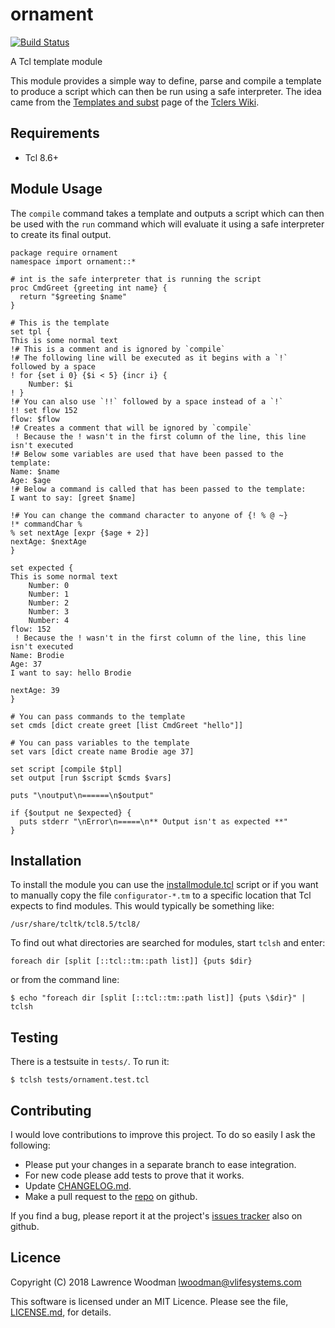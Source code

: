ornament
========

[![Build Status](https://travis-ci.org/lawrencewoodman/ornament_tcl.svg?branch=master)](https://travis-ci.org/lawrencewoodman/ornament_tcl)

A Tcl template module

This module provides a simple way to define, parse and compile a template to produce a script which can then be run using a safe interpreter.  The idea came from the [Templates and subst](https://wiki.tcl.tk/18455) page of the [Tclers Wiki](https://wiki.tcl.tk).

Requirements
------------
*  Tcl 8.6+

Module Usage
------------
The `compile` command takes a template and outputs a script which can then be used with the `run` command which will evaluate it using a safe interpreter to create its final output.

    package require ornament
    namespace import ornament::*

    # int is the safe interpreter that is running the script
    proc CmdGreet {greeting int name} {
      return "$greeting $name"
    }

    # This is the template
    set tpl {
    This is some normal text
    !# This is a comment and is ignored by `compile`
    !# The following line will be executed as it begins with a `!` followed by a space
    ! for {set i 0} {$i < 5} {incr i} {
        Number: $i
    ! }
    !# You can also use `!!` followed by a space instead of a `!`
    !! set flow 152
    flow: $flow
    !# Creates a comment that will be ignored by `compile`
     ! Because the ! wasn't in the first column of the line, this line isn't executed
    !# Below some variables are used that have been passed to the template:
    Name: $name
    Age: $age
    !# Below a command is called that has been passed to the template:
    I want to say: [greet $name]

    !# You can change the command character to anyone of {! % @ ~}
    !* commandChar %
    % set nextAge [expr {$age + 2}]
    nextAge: $nextAge
    }

    set expected {
    This is some normal text
        Number: 0
        Number: 1
        Number: 2
        Number: 3
        Number: 4
    flow: 152
     ! Because the ! wasn't in the first column of the line, this line isn't executed
    Name: Brodie
    Age: 37
    I want to say: hello Brodie

    nextAge: 39
    }

    # You can pass commands to the template
    set cmds [dict create greet [list CmdGreet "hello"]]

    # You can pass variables to the template
    set vars [dict create name Brodie age 37]

    set script [compile $tpl]
    set output [run $script $cmds $vars]

    puts "\noutput\n======\n$output"

    if {$output ne $expected} {
      puts stderr "\nError\n=====\n** Output isn't as expected **"
    }


Installation
------------
To install the module you can use the [installmodule.tcl](https://github.com/LawrenceWoodman/installmodule_tcl) script or if you want to manually copy the file `configurator-*.tm` to a specific location that Tcl expects to find modules.  This would typically be something like:

    /usr/share/tcltk/tcl8.5/tcl8/

To find out what directories are searched for modules, start `tclsh` and enter:

    foreach dir [split [::tcl::tm::path list]] {puts $dir}

or from the command line:

    $ echo "foreach dir [split [::tcl::tm::path list]] {puts \$dir}" | tclsh

Testing
-------
There is a testsuite in `tests/`.  To run it:

    $ tclsh tests/ornament.test.tcl

Contributing
------------
I would love contributions to improve this project.  To do so easily I ask the following:

  * Please put your changes in a separate branch to ease integration.
  * For new code please add tests to prove that it works.
  * Update [CHANGELOG.md](https://github.com/lawrencewoodman/ornament_tcl/blob/master/CHANGELOG.md).
  * Make a pull request to the [repo](https://github.com/lawrencewoodman/ornament_tcl) on github.

If you find a bug, please report it at the project's [issues tracker](https://github.com/lawrencewoodman/ornament_tcl/issues) also on github.


Licence
-------
Copyright (C) 2018 Lawrence Woodman <lwoodman@vlifesystems.com>

This software is licensed under an MIT Licence.  Please see the file, [LICENSE.md](https://github.com/lawrencewoodman/ornament_tcl/blob/master/LICENSE.md), for details.
